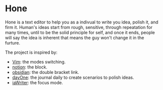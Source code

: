 # Hone

Hone is a text editor to help you as a indivual to write you idea, polish it, and firm it.
Human's ideas start from rough, sensitive, through repeatation for many times, until to be the solid principle for self, and once it ends, people will say the idea is inherent that means the guy won't change it in the furture.

The project is inspired by:

- [Vim](https://www.vim.org/): the modes switching.
- [notion](https://www.notion.so/): the block.
- [obsidian](https://obsidian.md/): the double bracket link.
- [dayOne](https://dayoneapp.com/): the journal daily to create scenarios to polish ideas.
- [iaWriter](https://ia.net/writer): the focus mode.
